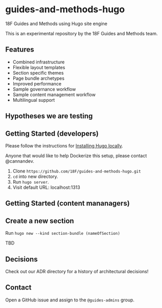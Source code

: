 # guides-and-methods-hugo
18F Guides and Methods using Hugo site engine

This is an experimental repository by the 18F Guides and Methods team.

## Features

* Combined infrastructure
* Flexible layout templates
* Section specific themes
* Page bundle archetypes
* Improved performance
* Sample governance workflow
* Sample content management workflow
* Multilingual support

## Hypotheses we are testing

## Getting Started (developers)

Please follow the instructions for [Installing Hugo locally](https://gohugo.io/getting-started/usage/).

Anyone that would like to help Dockerize this setup, please contact @cannandev.

1. Clone `https://github.com/18F/guides-and-methods-hugo.git`
1. `cd` into new directory.
1. Run `hugo server`.
1. Visit default URL: localhost:1313

## Getting Started (content mananagers)

## Create a new section 

Run `hugo new --kind section-bundle (nameOfSection)`


TBD

## Decisions

Check out our ADR directory for a history of architectural decisions!

## Contact
Open a GitHub issue and assign to the `@guides-admins` group.
